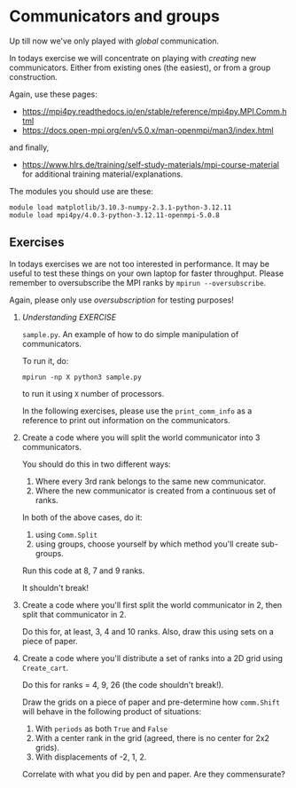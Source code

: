 # Communicators and groups

Up till now we've only played with *global* communication.

In todays exercise we will concentrate on playing with *creating*
new communicators. Either from existing ones (the easiest), or from
a group construction.

Again, use these pages:

- <https://mpi4py.readthedocs.io/en/stable/reference/mpi4py.MPI.Comm.html>
- <https://docs.open-mpi.org/en/v5.0.x/man-openmpi/man3/index.html>

and finally,

- <https://www.hlrs.de/training/self-study-materials/mpi-course-material>
for additional training material/explanations.

The modules you should use are these:

```shell
module load matplotlib/3.10.3-numpy-2.3.1-python-3.12.11
module load mpi4py/4.0.3-python-3.12.11-openmpi-5.0.8
```

## Exercises

In todays exercises we are not too interested in performance. It may
be useful to test these things on your own laptop for faster throughput.
Please remember to oversubscribe the MPI ranks by `mpirun --oversubscribe`.

Again, please only use *oversubscription* for testing purposes!

1. *Understanding EXERCISE*

   `sample.py`. An example of how to do simple manipulation of communicators.

   To run it, do:

   ```shell
   mpirun -np X python3 sample.py
   ```

   to run it using `X` number of processors.

   In the following exercises, please use the `print_comm_info` as a reference
   to print out information on the communicators.

2. Create a code where you will split the world communicator into
   3 communicators.

   You should do this in two different ways:

   1. Where every 3rd rank belongs to the same new communicator.
   2. Where the new communicator is created from a continuous set of ranks.

   In both of the above cases, do it:

   1. using `Comm.Split`
   2. using groups, choose yourself by which method you'll create sub-groups.

   Run this code at 8, 7 and 9 ranks.

   It shouldn't break!

3. Create a code where you'll first split the world communicator
   in 2, then split that communicator in 2.

   Do this for, at least, 3, 4 and 10 ranks.
   Also, draw this using sets on a piece of paper.

4. Create a code where you'll distribute a set of ranks into a 2D grid
   using `Create_cart`.

   Do this for ranks = 4, 9, 26 (the code shouldn't break!).

   Draw the grids on a piece of paper and pre-determine how `comm.Shift` will
   behave in the following product of situations:

   1. With `periods` as both `True` and `False`
   2. With a center rank in the grid (agreed, there is no center for 2x2 grids).
   3. With displacements of -2, 1, 2.

   Correlate with what you did by pen and paper. Are they commensurate?
